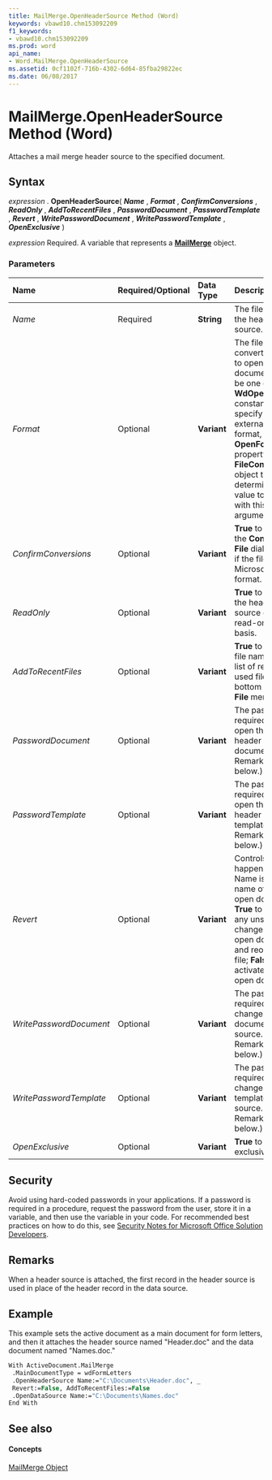```yaml
---
title: MailMerge.OpenHeaderSource Method (Word)
keywords: vbawd10.chm153092209
f1_keywords:
- vbawd10.chm153092209
ms.prod: word
api_name:
- Word.MailMerge.OpenHeaderSource
ms.assetid: 0cf1102f-716b-4302-6d64-85fba29822ec
ms.date: 06/08/2017
---
```



# MailMerge.OpenHeaderSource Method (Word)

Attaches a mail merge header source to the specified document.


## Syntax

 _expression_ . **OpenHeaderSource**( **_Name_** , **_Format_** , **_ConfirmConversions_** , **_ReadOnly_** , **_AddToRecentFiles_** , **_PasswordDocument_** , **_PasswordTemplate_** , **_Revert_** , **_WritePasswordDocument_** , **_WritePasswordTemplate_** , **_OpenExclusive_** )

 _expression_ Required. A variable that represents a **[MailMerge](Word.MailMerge.md)** object.


### Parameters



|**Name**|**Required/Optional**|**Data Type**|**Description**|
|:-----|:-----|:-----|:-----|
| _Name_|Required| **String**|The file name of the header source.|
| _Format_|Optional| **Variant**|The file converter used to open the document. Can be one of the  **WdOpenFormat** constants. To specify an external file format, use the **OpenFormat** property with a **FileConverter** object to determine the value to use with this argument.|
| _ConfirmConversions_|Optional| **Variant**| **True** to display the **Convert File** dialog box if the file isn't in Microsoft Word format.|
| _ReadOnly_|Optional| **Variant**| **True** to open the header source on a read-only basis.|
| _AddToRecentFiles_|Optional| **Variant**| **True** to add the file name to the list of recently used files at the bottom of the **File** menu.|
| _PasswordDocument_|Optional| **Variant**|The password required to open the header source document. (See Remarks below.)|
| _PasswordTemplate_|Optional| **Variant**|The password required to open the header source template. (See Remarks below.)|
| _Revert_|Optional| **Variant**|Controls what happens if Name is the file name of an open document.  **True** to discard any unsaved changes to the open document and reopen the file; **False** to activate the open document.|
| _WritePasswordDocument_|Optional| **Variant**|The password required to save changes to the document data source. (See Remarks below.)|
| _WritePasswordTemplate_|Optional| **Variant**|The password required to save changes to the template data source. (See Remarks below.)|
| _OpenExclusive_|Optional| **Variant**| **True** to open exclusively.|

## Security

Avoid using hard-coded passwords in your applications. If a password is required in a procedure, request the password from the user, store it in a variable, and then use the variable in your code. For recommended best practices on how to do this, see [Security Notes for Microsoft Office Solution Developers](https://msdn.microsoft.com/en-us/library/office/ff860261.aspx). 


## Remarks

When a header source is attached, the first record in the header source is used in place of the header record in the data source.


## Example

This example sets the active document as a main document for form letters, and then it attaches the header source named "Header.doc" and the data document named "Names.doc."


```vb
With ActiveDocument.MailMerge 
 .MainDocumentType = wdFormLetters 
 .OpenHeaderSource Name:="C:\Documents\Header.doc", _ 
 Revert:=False, AddToRecentFiles:=False 
 .OpenDataSource Name:="C:\Documents\Names.doc" 
End With
```


## See also


#### Concepts


[MailMerge Object](Word.MailMerge.md)

